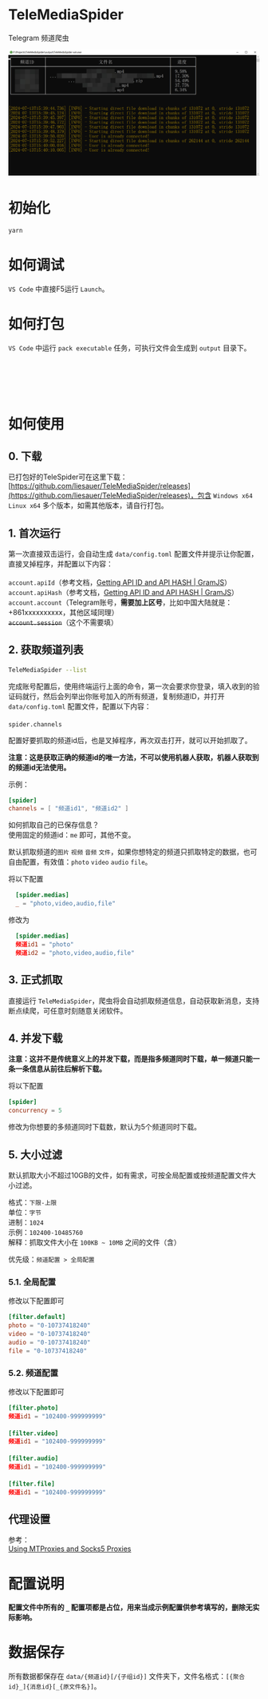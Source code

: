 # TeleMediaSpider
Telegram 频道爬虫

![屏幕截图](screenshot.jpg)

# 初始化
```bash
yarn
```

# 如何调试
`VS Code` 中直接F5运行 `Launch`。

# 如何打包
`VS Code` 中运行 `pack executable` 任务，可执行文件会生成到 `output` 目录下。

<br />
<br />
<br />
<br />

# 如何使用

## 0. 下载
已打包好的TeleSpider可在这里下载：[https://github.com/liesauer/TeleMediaSpider/releases](https://github.com/liesauer/TeleMediaSpider/releases)，包含 `Windows x64` `Linux x64` 多个版本，如需其他版本，请自行打包。

## 1. 首次运行
第一次直接双击运行，会自动生成 `data/config.toml` 配置文件并提示让你配置，直接叉掉程序，并配置以下内容：
<br /><br />
`account.apiId`（参考文档，[Getting API ID and API HASH | GramJS](https://gram.js.org/getting-started/authorization#getting-api-id-and-api-hash)）
<br />
`account.apiHash`（参考文档，[Getting API ID and API HASH | GramJS](https://gram.js.org/getting-started/authorization#getting-api-id-and-api-hash)）
<br />
`account.account`（Telegram账号，**需要加上区号**，比如中国大陆就是：+861xxxxxxxxxx，其他区域同理）
<br />
~~`account.session`~~（这个不需要填）

## 2. 获取频道列表
```bash
TeleMediaSpider --list
```
完成账号配置后，使用终端运行上面的命令，第一次会要求你登录，填入收到的验证码就行，然后会列举出你账号加入的所有频道，复制频道ID，并打开 `data/config.toml` 配置文件，配置以下内容：
<br /><br />
`spider.channels`

配置好要抓取的频道id后，也是叉掉程序，再次双击打开，就可以开始抓取了。

**注意：这是获取正确的频道id的唯一方法，不可以使用机器人获取，机器人获取到的频道id无法使用。**

示例：

```toml
[spider]
channels = [ "频道id1", "频道id2" ]
```

如何抓取自己的已保存信息？
<br />
使用固定的频道id：`me` 即可，其他不变。

默认抓取频道的`图片` `视频` `音频` `文件`，如果你想特定的频道只抓取特定的数据，也可自由配置，有效值：`photo` `video` `audio` `file`。

将以下配置

```toml
  [spider.medias]
  _ = "photo,video,audio,file"
```

修改为

```toml
  [spider.medias]
  频道id1 = "photo"
  频道id2 = "photo,video,audio,file"
```

## 3. 正式抓取
直接运行 `TeleMediaSpider`，爬虫将会自动抓取频道信息，自动获取新消息，支持断点续爬，可任意时刻随意关闭软件。

## 4. 并发下载
**注意：这并不是传统意义上的并发下载，而是指多频道同时下载，单一频道只能一条一条信息从前往后解析下载。**

将以下配置

```toml
[spider]
concurrency = 5
```

修改为你想要的多频道同时下载数，默认为5个频道同时下载。

## 5. 大小过滤
默认抓取大小不超过10GB的文件，如有需求，可按全局配置或按频道配置文件大小过滤。

格式：`下限-上限`
<br />
单位：`字节`
<br />
进制：`1024`
<br />
示例：`102400-10485760`
<br />
解释：抓取文件大小在 `100KB ~ 10MB` 之间的文件（含）

优先级：`频道配置 > 全局配置`

### 5.1. 全局配置
修改以下配置即可

```toml
[filter.default]
photo = "0-10737418240"
video = "0-10737418240"
audio = "0-10737418240"
file = "0-10737418240"
```

### 5.2. 频道配置
修改以下配置即可

```toml
[filter.photo]
频道id1 = "102400-999999999"

[filter.video]
频道id1 = "102400-999999999"

[filter.audio]
频道id1 = "102400-999999999"

[filter.file]
频道id1 = "102400-999999999"
```

## 代理设置
参考：
<br />
[Using MTProxies and Socks5 Proxies](https://gram.js.org/getting-started/authorization#using-mtproxies-and-socks5-proxies)

# 配置说明

**配置文件中所有的 `_` 配置项都是占位，用来当成示例配置供参考填写的，删除无实际影响。**

# 数据保存
所有数据都保存在 `data/{频道id}[/{子组id}]` 文件夹下，文件名格式：`[{聚合id}_]{消息id}[_{原文件名}]`。
